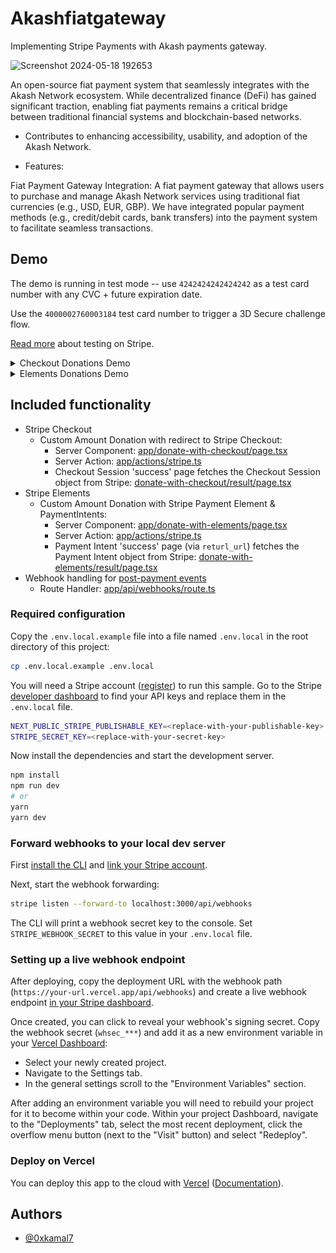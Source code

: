 # Akashfiatgateway

Implementing Stripe Payments with Akash payments gateway.

![Screenshot 2024-05-18 192653](https://github.com/kamalbuilds/akashfiatgateway/assets/95926324/e30f81ab-d254-4ff4-aee4-210745a2aae9)

An open-source fiat payment system that seamlessly integrates with the Akash Network ecosystem. While decentralized finance (DeFi) has gained significant traction, enabling fiat payments remains a critical bridge between traditional financial systems and blockchain-based networks. 

- Contributes to enhancing accessibility, usability, and adoption of the Akash Network.

* Features:

Fiat Payment Gateway Integration: A fiat payment gateway that allows users to purchase and manage Akash Network services using traditional fiat currencies (e.g., USD, EUR, GBP). We have integrated popular payment methods (e.g., credit/debit cards, bank transfers) into the payment system to facilitate seamless transactions.

## Demo


The demo is running in test mode -- use `4242424242424242` as a test card number with any CVC + future expiration date.

Use the `4000002760003184` test card number to trigger a 3D Secure challenge flow.

[Read more](https://stripe.com/docs/testing) about testing on Stripe.

<details><summary>Checkout Donations Demo</summary>
<img src="./public/checkout_demo.gif" alt="A gif of the Checkout payment page." align="center">
</details>

<details><summary>Elements Donations Demo</summary>
<img src="./public/elements_demo.gif" alt="A gif of the custom Elements checkout page." align="center">
</details>



## Included functionality

- Stripe Checkout
  - Custom Amount Donation with redirect to Stripe Checkout:
    - Server Component: [app/donate-with-checkout/page.tsx](app/donate-with-checkout/page.tsx)
    - Server Action: [app/actions/stripe.ts](app/actions/stripe.ts)
    - Checkout Session 'success' page fetches the Checkout Session object from Stripe: [donate-with-checkout/result/page.tsx](app/donate-with-checkout/result/page.tsx)
- Stripe Elements
  - Custom Amount Donation with Stripe Payment Element & PaymentIntents:
    - Server Component: [app/donate-with-elements/page.tsx](app/donate-with-elements/page.tsx)
    - Server Action: [app/actions/stripe.ts](app/actions/stripe.ts)
    - Payment Intent 'success' page (via `returl_url`) fetches the Payment Intent object from Stripe: [donate-with-elements/result/page.tsx](app/donate-with-elements/result/page.tsx)
- Webhook handling for [post-payment events](https://stripe.com/docs/payments/handling-payment-events)
  - Route Handler: [app/api/webhooks/route.ts](app/api/webhooks/route.ts)


### Required configuration

Copy the `.env.local.example` file into a file named `.env.local` in the root directory of this project:

```bash
cp .env.local.example .env.local
```

You will need a Stripe account ([register](https://dashboard.stripe.com/register)) to run this sample. Go to the Stripe [developer dashboard](https://dashboard.stripe.com/apikeys) to find your API keys and replace them in the `.env.local` file.

```bash
NEXT_PUBLIC_STRIPE_PUBLISHABLE_KEY=<replace-with-your-publishable-key>
STRIPE_SECRET_KEY=<replace-with-your-secret-key>
```

Now install the dependencies and start the development server.

```bash
npm install
npm run dev
# or
yarn
yarn dev
```

### Forward webhooks to your local dev server

First [install the CLI](https://stripe.com/docs/stripe-cli) and [link your Stripe account](https://stripe.com/docs/stripe-cli#link-account).

Next, start the webhook forwarding:

```bash
stripe listen --forward-to localhost:3000/api/webhooks
```

The CLI will print a webhook secret key to the console. Set `STRIPE_WEBHOOK_SECRET` to this value in your `.env.local` file.

### Setting up a live webhook endpoint

After deploying, copy the deployment URL with the webhook path (`https://your-url.vercel.app/api/webhooks`) and create a live webhook endpoint [in your Stripe dashboard](https://stripe.com/docs/webhooks/setup#configure-webhook-settings).

Once created, you can click to reveal your webhook's signing secret. Copy the webhook secret (`whsec_***`) and add it as a new environment variable in your [Vercel Dashboard](https://vercel.com/dashboard):

- Select your newly created project.
- Navigate to the Settings tab.
- In the general settings scroll to the "Environment Variables" section.

After adding an environment variable you will need to rebuild your project for it to become within your code. Within your project Dashboard, navigate to the "Deployments" tab, select the most recent deployment, click the overflow menu button (next to the "Visit" button) and select "Redeploy".

### Deploy on Vercel

You can deploy this app to the cloud with [Vercel](https://vercel.com?utm_source=github&utm_medium=readme&utm_campaign=next-example) ([Documentation](https://nextjs.org/docs/deployment)).


## Authors

- [@0xkamal7](https://twitter.com/0xkamal7)
